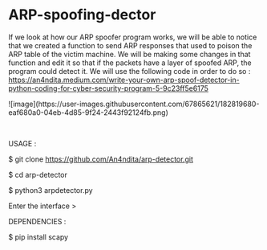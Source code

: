 # ARP-spoofing-dector
If we look at how our ARP spoofer program works, we will be able to notice that we created a function to send ARP responses that used to poison the ARP table of the victim machine. We will be making some changes in that function and edit it so that if the packets have a layer of spoofed ARP, the program could detect it. We will use the following code in order to do so :
https://an4ndita.medium.com/write-your-own-arp-spoof-detector-in-python-coding-for-cyber-security-program-5-9c23ff5e6175
<p algin="center">![image](https://user-images.githubusercontent.com/67865621/182819680-eaf680a0-04eb-4d85-9f24-2443f92124fb.png)</p>
<br>


USAGE :

$ git clone https://github.com/An4ndita/arp-detector.git

$ cd arp-detector

$ python3 arpdetector.py

Enter the interface >



DEPENDENCIES :

$ pip install scapy
